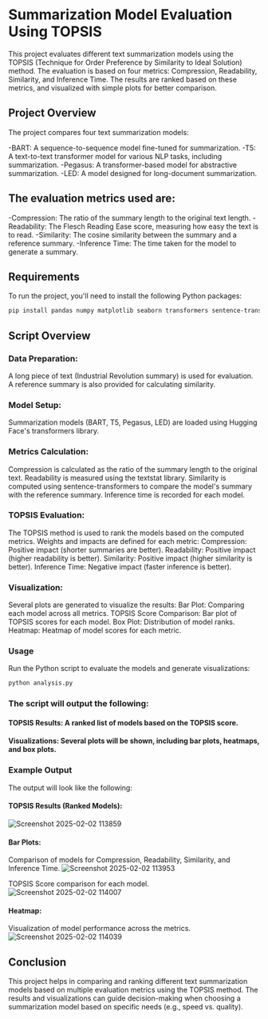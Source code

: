 # Summarization Model Evaluation Using TOPSIS
This project evaluates different text summarization models using the TOPSIS (Technique for Order Preference by Similarity to Ideal Solution) method. The evaluation is based on four metrics: Compression, Readability, Similarity, and Inference Time. The results are ranked based on these metrics, and visualized with simple plots for better comparison.

## Project Overview
The project compares four text summarization models:

 -BART: A sequence-to-sequence model fine-tuned for summarization.
 -T5: A text-to-text transformer model for various NLP tasks, including summarization.
 -Pegasus: A transformer-based model for abstractive summarization.
 -LED: A model designed for long-document summarization.

## The evaluation metrics used are:

 -Compression: The ratio of the summary length to the original text length.
 -Readability: The Flesch Reading Ease score, measuring how easy the text is to read.
 -Similarity: The cosine similarity between the summary and a reference summary.
 -Inference Time: The time taken for the model to generate a summary.
## Requirements
To run the project, you'll need to install the following Python packages:

```bash
pip install pandas numpy matplotlib seaborn transformers sentence-transformers textstat scikit-learn
```
## Script Overview
### Data Preparation:

A long piece of text (Industrial Revolution summary) is used for evaluation.
A reference summary is also provided for calculating similarity.
### Model Setup:

Summarization models (BART, T5, Pegasus, LED) are loaded using Hugging Face's transformers library.
### Metrics Calculation:

Compression is calculated as the ratio of the summary length to the original text.
Readability is measured using the textstat library.
Similarity is computed using sentence-transformers to compare the model's summary with the reference summary.
Inference time is recorded for each model.
### TOPSIS Evaluation:

The TOPSIS method is used to rank the models based on the computed metrics. Weights and impacts are defined for each metric:
Compression: Positive impact (shorter summaries are better).
Readability: Positive impact (higher readability is better).
Similarity: Positive impact (higher similarity is better).
Inference Time: Negative impact (faster inference is better).
### Visualization:

Several plots are generated to visualize the results:
Bar Plot: Comparing each model across all metrics.
TOPSIS Score Comparison: Bar plot of TOPSIS scores for each model.
Box Plot: Distribution of model ranks.
Heatmap: Heatmap of model scores for each metric.
### Usage
Run the Python script to evaluate the models and generate visualizations:

```bash
python analysis.py
```
### The script will output the following:

#### TOPSIS Results: A ranked list of models based on the TOPSIS score.

#### Visualizations: Several plots will be shown, including bar plots, heatmaps, and box plots.

### Example Output
The output will look like the following:

#### TOPSIS Results (Ranked Models):

![Screenshot 2025-02-02 113859](https://github.com/user-attachments/assets/f9ad108f-09c9-48ec-a4da-189a1f5e5993)

#### Bar Plots:

Comparison of models for Compression, Readability, Similarity, and Inference Time.
![Screenshot 2025-02-02 113953](https://github.com/user-attachments/assets/58b02937-bed2-48b8-b60b-bbe7662f97ac)

TOPSIS Score comparison for each model.
![Screenshot 2025-02-02 114007](https://github.com/user-attachments/assets/ae9906eb-6056-4ae1-ad7e-7ece67968bad)

#### Heatmap:

Visualization of model performance across the metrics.
![Screenshot 2025-02-02 114039](https://github.com/user-attachments/assets/95dec690-288d-4c7d-925c-e0bf5dcab6dc)

## Conclusion
This project helps in comparing and ranking different text summarization models based on multiple evaluation metrics using the TOPSIS method. The results and visualizations can guide decision-making when choosing a summarization model based on specific needs (e.g., speed vs. quality).
